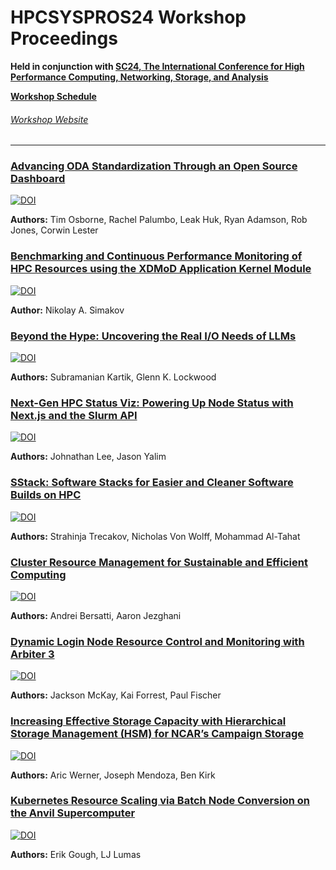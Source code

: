# HPCSYSPROS24 Workshop Proceedings
**Held in conjunction with [SC24, The International Conference for High Performance Computing, Networking, Storage, and Analysis](https://sc24.supercomputing.org/)**

**[Workshop Schedule](https://sc24.conference-program.com/session/?sess=sess770)**

###### [Workshop Website](http://sighpc-syspros.org/workshops/2024/)

---
### [Advancing ODA Standardization Through an Open Source Dashboard](https://github.com/HPCSYSPROS/Workshop24/tree/main/Advancing_ODA_Standardization_Through_An_Open_Source_Dashboard)

[![DOI](https://zenodo.org/badge/DOI/10.5281/zenodo.7320179.svg)](https://doi.org/10.5281/zenodo.7320179)

**Authors:** Tim Osborne, Rachel Palumbo, Leak Huk, Ryan Adamson, Rob Jones, Corwin Lester


### [Benchmarking and Continuous Performance Monitoring of HPC Resources using the XDMoD Application Kernel Module](https://github.com/HPCSYSPROS/Workshop24/tree/main/Benchmarking_and_continuous_Performance_monitoring_of_HPC_resources_using_XDMOD_application_kernel_module)

[![DOI](https://zenodo.org/badge/DOI/10.5281/zenodo.7320199.svg)](https://doi.org/10.5281/zenodo.7320199)

**Author:** Nikolay A. Simakov 


### [Beyond the Hype: Uncovering the Real I/O Needs of LLMs](https://github.com/HPCSYSPROS/Workshop24/tree/main/Beyond_the_Hype-Uncovering_the_real_IO_Needs_of_LLMs)

[![DOI](https://zenodo.org/badge/DOI/10.5281/zenodo.7320206.svg)](https://doi.org/10.5281/zenodo.7320206)

**Authors:** Subramanian Kartik, Glenn K. Lockwood


### [Next-Gen HPC Status Viz: Powering Up Node Status with Next.js and the Slurm API](https://github.com/HPCSYSPROS/Workshop24/tree/main/Next-Gen_HPC_Status_Viz-Powering_Up_Node_Status_with_Next.js_and_the_Slurm_API)

[![DOI](https://zenodo.org/badge/DOI/10.5281/zenodo.7320217.svg)](https://doi.org/10.5281/zenodo.7320217)

**Authors:** Johnathan Lee, Jason Yalim


### [SStack: Software Stacks for Easier and Cleaner Software Builds on HPC](https://github.com/HPCSYSPROS/Workshop24/tree/main/SStack-software_stacks_for_easier_and_cleaner_software_builds_on_HPC)

[![DOI](https://zenodo.org/badge/DOI/10.5281/zenodo.7320227.svg)](https://doi.org/10.5281/zenodo.7320227)

**Authors:** Strahinja Trecakov, Nicholas Von Wolff, Mohammad Al-Tahat


### [Cluster Resource Management for Sustainable and Efficient Computing](https://github.com/HPCSYSPROS/Workshop24/tree/main/cluster_resource_management_for_sustainable_and_efficient_computing)

[![DOI](https://zenodo.org/badge/DOI/10.5281/zenodo.7320231.svg)](https://doi.org/10.5281/zenodo.7320231)

**Authors:** Andrei Bersatti, Aaron Jezghani


### [Dynamic Login Node Resource Control and Monitoring with Arbiter 3](https://github.com/HPCSYSPROS/Workshop24/tree/main/dynamic_login_node_resource_control_and_monitoring_with_arbriter3)

[![DOI](https://zenodo.org/badge/DOI/10.5281/zenodo.7320231.svg)](https://doi.org/10.5281/zenodo.7320231)

**Authors:** Jackson McKay, Kai Forrest, Paul Fischer


### [Increasing Effective Storage Capacity with Hierarchical Storage Management (HSM) for NCAR’s Campaign Storage](https://github.com/HPCSYSPROS/Workshop24/tree/main/effective_storage_capacity_with_hierarchical_storage_management_HSM_for_NCARs_campaign_storage)

[![DOI](https://zenodo.org/badge/DOI/10.5281/zenodo.7320231.svg)](https://doi.org/10.5281/zenodo.7320231)

**Authors:** Aric Werner, Joseph Mendoza, Ben Kirk


### [Kubernetes Resource Scaling via Batch Node Conversion on the Anvil Supercomputer](https://github.com/HPCSYSPROS/Workshop24/tree/main/kubernetes_resource_scaling_via_batch_node_conversion_on_the_Anvil_supercomputer)

[![DOI](https://zenodo.org/badge/DOI/10.5281/zenodo.7320231.svg)](https://doi.org/10.5281/zenodo.7320231)

**Authors:** Erik Gough, LJ Lumas
